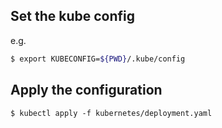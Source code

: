 

## Set the kube config

e.g.
```bash
$ export KUBECONFIG=${PWD}/.kube/config
```

## Apply the configuration

`$ kubectl apply -f kubernetes/deployment.yaml`
